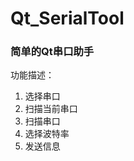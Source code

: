 # Qt_SerialTool
### 简单的Qt串口助手
功能描述：
<ol>
<li>选择串口</li>
<li>扫描当前串口</li>
<li>扫描串口</li>
<li>选择波特率</li>
<li>发送信息</li>
</ol>